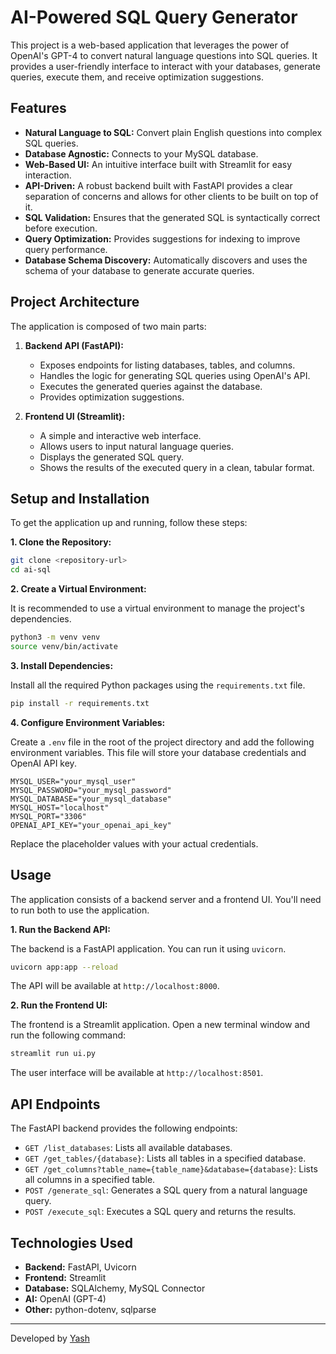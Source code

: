 # AI-Powered SQL Query Generator

This project is a web-based application that leverages the power of OpenAI's GPT-4 to convert natural language questions into SQL queries. It provides a user-friendly interface to interact with your databases, generate queries, execute them, and receive optimization suggestions.

## Features

*   **Natural Language to SQL:** Convert plain English questions into complex SQL queries.
*   **Database Agnostic:** Connects to your MySQL database.
*   **Web-Based UI:** An intuitive interface built with Streamlit for easy interaction.
*   **API-Driven:** A robust backend built with FastAPI provides a clear separation of concerns and allows for other clients to be built on top of it.
*   **SQL Validation:** Ensures that the generated SQL is syntactically correct before execution.
*   **Query Optimization:** Provides suggestions for indexing to improve query performance.
*   **Database Schema Discovery:** Automatically discovers and uses the schema of your database to generate accurate queries.

## Project Architecture

The application is composed of two main parts:

1.  **Backend API (FastAPI):**
    *   Exposes endpoints for listing databases, tables, and columns.
    *   Handles the logic for generating SQL queries using OpenAI's API.
    *   Executes the generated queries against the database.
    *   Provides optimization suggestions.

2.  **Frontend UI (Streamlit):**
    *   A simple and interactive web interface.
    *   Allows users to input natural language queries.
    *   Displays the generated SQL query.
    *   Shows the results of the executed query in a clean, tabular format.

## Setup and Installation

To get the application up and running, follow these steps:

**1. Clone the Repository:**

```bash
git clone <repository-url>
cd ai-sql
```

**2. Create a Virtual Environment:**

It is recommended to use a virtual environment to manage the project's dependencies.

```bash
python3 -m venv venv
source venv/bin/activate
```

**3. Install Dependencies:**

Install all the required Python packages using the `requirements.txt` file.

```bash
pip install -r requirements.txt
```

**4. Configure Environment Variables:**

Create a `.env` file in the root of the project directory and add the following environment variables. This file will store your database credentials and OpenAI API key.

```
MYSQL_USER="your_mysql_user"
MYSQL_PASSWORD="your_mysql_password"
MYSQL_DATABASE="your_mysql_database"
MYSQL_HOST="localhost"
MYSQL_PORT="3306"
OPENAI_API_KEY="your_openai_api_key"
```

Replace the placeholder values with your actual credentials.

## Usage

The application consists of a backend server and a frontend UI. You'll need to run both to use the application.

**1. Run the Backend API:**

The backend is a FastAPI application. You can run it using `uvicorn`.

```bash
uvicorn app:app --reload
```

The API will be available at `http://localhost:8000`.

**2. Run the Frontend UI:**

The frontend is a Streamlit application. Open a new terminal window and run the following command:

```bash
streamlit run ui.py
```

The user interface will be available at `http://localhost:8501`.

## API Endpoints

The FastAPI backend provides the following endpoints:

*   `GET /list_databases`: Lists all available databases.
*   `GET /get_tables/{database}`: Lists all tables in a specified database.
*   `GET /get_columns?table_name={table_name}&database={database}`: Lists all columns in a specified table.
*   `POST /generate_sql`: Generates a SQL query from a natural language query.
*   `POST /execute_sql`: Executes a SQL query and returns the results.

## Technologies Used

*   **Backend:** FastAPI, Uvicorn
*   **Frontend:** Streamlit
*   **Database:** SQLAlchemy, MySQL Connector
*   **AI:** OpenAI (GPT-4)
*   **Other:** python-dotenv, sqlparse

---

Developed by [Yash](https://www.linkedin.com/in/yash-tomar-sr-manager-technology-97380417)
